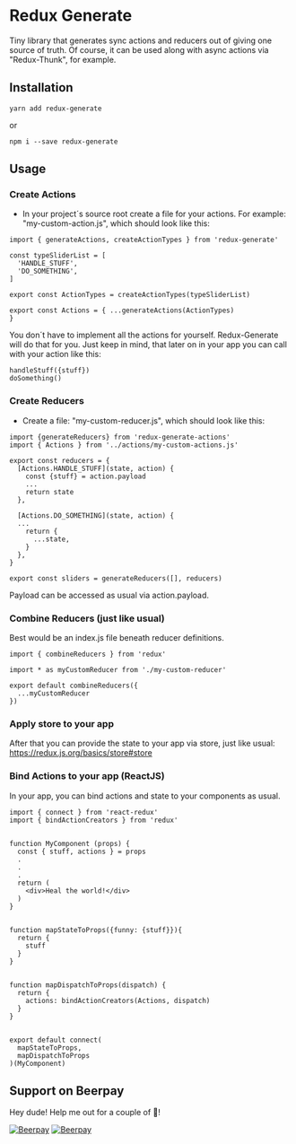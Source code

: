 # Redux Generate
Tiny library that generates sync actions and reducers out of giving one source of truth. Of course, it can be used along with async actions via "Redux-Thunk", for example.

## Installation

```
yarn add redux-generate
``` 

or 

``` 
npm i --save redux-generate
```


## Usage

### Create Actions
- In your project´s source root create a file for your actions. For example: "my-custom-action.js", which should look like this:

``` 
import { generateActions, createActionTypes } from 'redux-generate'

const typeSliderList = [
  'HANDLE_STUFF',
  'DO_SOMETHING',
]

export const ActionTypes = createActionTypes(typeSliderList)

export const Actions = { ...generateActions(ActionTypes) 
}

```  

You don´t have to implement all the actions for yourself. Redux-Generate will do that for you. Just keep in mind, that later on in your app you can call with your action like this:

``` 
handleStuff({stuff})
doSomething()
``` 

### Create Reducers

- Create a file: "my-custom-reducer.js", which should look like this:

``` 
import {generateReducers} from 'redux-generate-actions'
import { Actions } from '../actions/my-custom-actions.js'

export const reducers = {
  [Actions.HANDLE_STUFF](state, action) {
    const {stuff} = action.payload
    ...
    return state
  },

  [Actions.DO_SOMETHING](state, action) {
  ...
    return {
      ...state,
    }
  },
}

export const sliders = generateReducers([], reducers)

```  

Payload can be accessed as usual via action.payload.


### Combine Reducers (just like usual)
Best would be an index.js file beneath reducer definitions.

``` 
import { combineReducers } from 'redux'

import * as myCustomReducer from './my-custom-reducer'

export default combineReducers({
  ...myCustomReducer
})

``` 

### Apply store to your app
After that you can provide the state to your app via store, just like usual: https://redux.js.org/basics/store#store

### Bind Actions to your app (ReactJS)
In your app, you can bind actions and state to your components as usual.


``` 
import { connect } from 'react-redux'
import { bindActionCreators } from 'redux'


function MyComponent (props) {
  const { stuff, actions } = props
  .
  .
  .
  return (
    <div>Heal the world!</div>
  )
}


function mapStateToProps({funny: {stuff}}){
  return {
    stuff
  }
}


function mapDispatchToProps(dispatch) {
  return {
    actions: bindActionCreators(Actions, dispatch)
  }
}


export default connect(
  mapStateToProps,
  mapDispatchToProps
)(MyComponent)
``` 



## Support on Beerpay
Hey dude! Help me out for a couple of :beers:!

[![Beerpay](https://beerpay.io/TimSusa/redux-generate/badge.svg?style=beer-square)](https://beerpay.io/TimSusa/redux-generate)  [![Beerpay](https://beerpay.io/TimSusa/redux-generate/make-wish.svg?style=flat-square)](https://beerpay.io/TimSusa/redux-generate?focus=wish)
